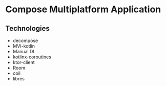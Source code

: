 # Compose Multiplatform Application

## Technologies
+	decompose
+	MVI-kotlin
+	Manual DI
+	kotlinx-coroutines 
+	ktor-client
+ Room 
+ coil
+ libres
